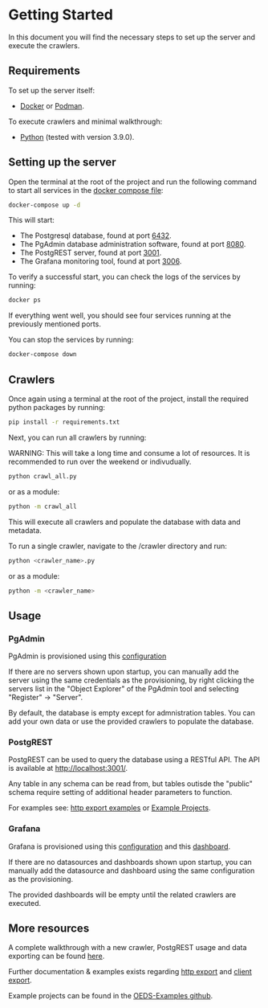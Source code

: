 # Getting Started
In this document you will find the necessary steps to set up the server and execute the crawlers.

## Requirements

To set up the server itself:
- [Docker](https://docs.docker.com/engine/install/) or [Podman](https://podman.io/).

To execute crawlers and minimal walkthrough:
- [Python](https://www.python.org/downloads/release/python-390/ ) (tested with version 3.9.0).

## Setting up the server

Open the terminal at the root of the project and run the following command to start all services in the [docker compose file](/compose.yml):

```bash
docker-compose up -d
```

This will start:
- The Postgresql database, found at port [6432](http://localhost:6432 ).
- The PgAdmin database administration software, found at port [8080](http://localhost:8080/).
- The PostgREST server, found at port [3001](http://localhost:3001/).
- The Grafana monitoring tool, found at port [3006](http://localhost:3006/).

To verify a successful start, you can check the logs of the services by running:

```bash
docker ps
```

If everything went well, you should see four services running at the previously mentioned ports.


You can stop the services by running:

```bash
docker-compose down
```

## Crawlers
Once again using a terminal at the root of the project, install the required python packages by running:

```bash
pip install -r requirements.txt
```
Next, you can run all crawlers by running:

WARNING: This will take a long time and consume a lot of resources. It is recommended to run over the weekend or indivudually.

```bash
python crawl_all.py
```

or as a module:

```bash
python -m crawl_all
```

This will execute all crawlers and populate the database with data and metadata.

To run a single crawler, navigate to the /crawler directory and run:

```bash
python <crawler_name>.py
```

or as a module:

```bash
python -m <crawler_name>
```

## Usage

### PgAdmin
PgAdmin is provisioned using this [configuration](/data/provisioning/pgadmin/servers.json)

If there are no servers shown upon startup, you can manually add the server using the same credentials as the provisioning, by right clicking the servers list in the "Object Explorer" of the PgAdmin tool and selecting "Register" -> "Server".

By default, the database is empty except for admnistration tables. You can add your own data or use the provided crawlers to populate the database.

### PostgREST
PostgREST can be used to query the database using a RESTful API. The API is available at [http://localhost:3001/](http://localhost:3001/).

Any table in any schema can be read from, but tables outisde the "public" schema require setting of additional header parameters to function.

For examples see: [http export examples](/docs/http_export_examples.md) or [Example Projects](https://github.com/NOWUM/OEDS-Examples).

### Grafana
Grafana is provisioned using this [configuration](/data/provisioning/grafana/provisioning/datasources/datasource.yml) and this [dashboard](/data/provisioning/grafana/provisioning/dashboards/dashboard.yml).

If there are no datasources and dashboards shown upon startup, you can manually add the datasource and dashboard using the same configuration as the provisioning.

The provided dashboards will be empty until the related crawlers are executed.

## More resources

A complete walkthrough with a new crawler, PostgREST usage and data exporting can be found [here](/docs/minimal%20walkthrough/).

Further documentation & examples exists regarding [http export](/docs/http_export_examples.md) and [client export](/docs/client_export_examples.md).

Example projects can be found in the [OEDS-Examples github](https://github.com/NOWUM/OEDS-Examples).


